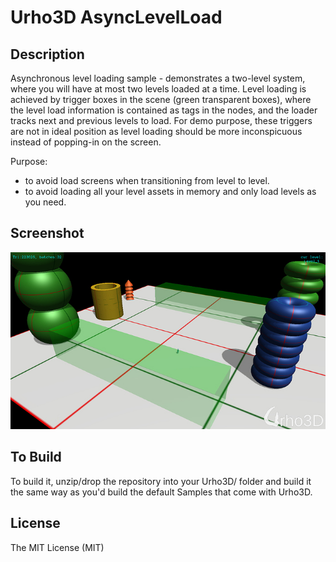 # Urho3D AsyncLevelLoad

Description
---
Asynchronous level loading sample - demonstrates a two-level system, where you will have at most two levels loaded at a time.  Level loading is achieved by trigger boxes in the scene (green transparent boxes), where the level load information is contained as tags in the nodes, and the loader tracks next and previous levels to load.  For demo purpose, these triggers are not in ideal position as level loading should be more inconspicuous instead of popping-in on the screen.


Purpose:
* to avoid load screens when transitioning from level to level.
* to avoid loading all your level assets in memory and only load levels as you need.

Screenshot
---
![alt tag](https://github.com/Lumak/Urho3D-AsyncLevelLoad/blob/master/screenshot/levelscreen.jpg)


To Build
---
To build it, unzip/drop the repository into your Urho3D/ folder and build it the same way as you'd build the default Samples that come with Urho3D.

License
-----------------------------------------------------------------------------------
The MIT License (MIT)







